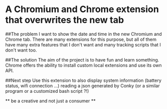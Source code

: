 # A Chromium and Chrome extension that overwrites the new tab

##The problem
I want to show the date and time in the new Chromium and Chrome tab.
There are many extensions for this purpose, but all of them have many extra features that I don't want and many tracking scripts that I don't want too.

##The solution
The aim of the project is to have fun and learn something.
Chrome offers the ability to install custom local extensions and use its own API.

##Next step
Use this extension to also display system information (battery status, wifi connection ...) reading a json generated by Conky (or a similar program or a customized bash script ?!)

** be a creative and not just a consumer **
